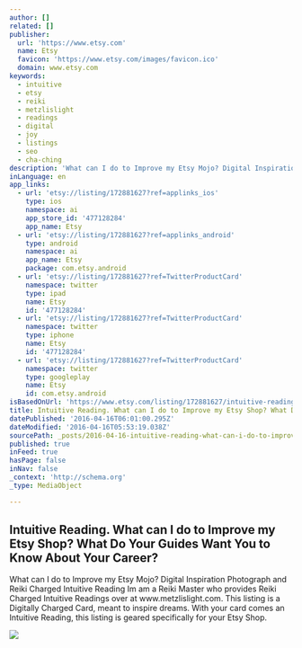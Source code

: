 ```yaml
---
author: []
related: []
publisher:
  url: 'https://www.etsy.com'
  name: Etsy
  favicon: 'https://www.etsy.com/images/favicon.ico'
  domain: www.etsy.com
keywords:
  - intuitive
  - etsy
  - reiki
  - metzlislight
  - readings
  - digital
  - joy
  - listings
  - seo
  - cha-ching
description: 'What can I do to Improve my Etsy Mojo? Digital Inspiration Photograph and Reiki Charged Intuitive Reading Im am a Reiki Master who provides Reiki Charged Intuitive Readings over at www.metzlislight.com. This listing is a Digitally Charged Card, meant to inspire dreams. With your card comes an Intuitive Reading, this listing is geared specifically for your Etsy Shop.'
inLanguage: en
app_links:
  - url: 'etsy://listing/172881627?ref=applinks_ios'
    type: ios
    namespace: ai
    app_store_id: '477128284'
    app_name: Etsy
  - url: 'etsy://listing/172881627?ref=applinks_android'
    type: android
    namespace: ai
    app_name: Etsy
    package: com.etsy.android
  - url: 'etsy://listing/172881627?ref=TwitterProductCard'
    namespace: twitter
    type: ipad
    name: Etsy
    id: '477128284'
  - url: 'etsy://listing/172881627?ref=TwitterProductCard'
    namespace: twitter
    type: iphone
    name: Etsy
    id: '477128284'
  - url: 'etsy://listing/172881627?ref=TwitterProductCard'
    namespace: twitter
    type: googleplay
    name: Etsy
    id: com.etsy.android
isBasedOnUrl: 'https://www.etsy.com/listing/172881627/intuitive-reading-what-can-i-do-to?ref=featured_listings_row'
title: Intuitive Reading. What can I do to Improve my Etsy Shop? What Do Your Guides Want You to Know About Your Career?
datePublished: '2016-04-16T06:01:00.295Z'
dateModified: '2016-04-16T05:53:19.038Z'
sourcePath: _posts/2016-04-16-intuitive-reading-what-can-i-do-to-improve-my-etsy-shop-wh.md
published: true
inFeed: true
hasPage: false
inNav: false
_context: 'http://schema.org'
_type: MediaObject

---
```

<article style=""><h1>Intuitive Reading. What can I do to Improve my Etsy Shop? What Do Your Guides Want You to Know About Your Career?</h1><p>What can I do to Improve my Etsy Mojo? Digital Inspiration Photograph and Reiki Charged Intuitive Reading Im am a Reiki Master who provides Reiki Charged Intuitive Readings over at www.metzlislight.com. This listing is a Digitally Charged Card, meant to inspire dreams. With your card comes an Intuitive Reading, this listing is geared specifically for your Etsy Shop.</p><img src="https://img1.etsystatic.com/027/0/8086030/il_570xN.539943845_16at.jpg" /></article>